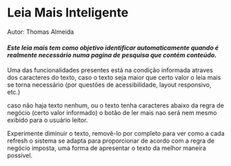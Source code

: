 # Leia Mais Inteligente
<p>Autor: Thomas Almeida</p>

<h4><i> Este leia mais tem como objetivo identificar automaticamente quando é realmente necessário numa pagina de pesquisa que contém conteúdo.</i></h4>

<p>
Uma das funcionalidades presentes está na condição informada atraves dos caracteres do texto, caso o texto seja maior que certo valor o leia mais se torna necessário (por questões de acessibilidade, layout responsivo, etc.)
</p>

<p>
caso não haja texto nenhum, ou o texto tenha caracteres abaixo da regra de negócio (certo valor informado) o botão de ler mais nao será nem mesmo exibido para o usuário leitor.
</p>

<p>
Experimente diminuir o texto, removê-lo por completo para ver como a cada refresh o sistema se adapta para proporcionar de acordo com a regra de negócio imposta, uma forma de apresentar o texto da melhor maneira possível.
</p>
